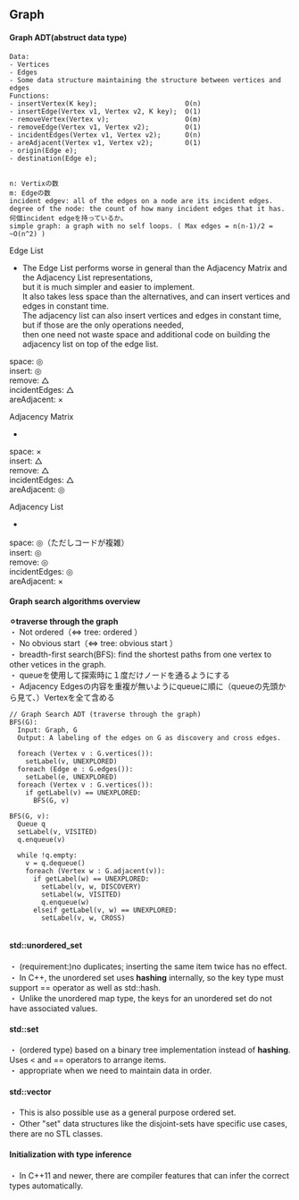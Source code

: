 
## Graph

#### Graph ADT(abstruct data type)
```
Data:
- Vertices
- Edges
- Some data structure maintaining the structure between vertices and edges
Functions:
- insertVertex(K key);                      O(n)
- insertEdge(Vertex v1, Vertex v2, K key);  O(1)
- removeVertex(Vertex v);                   O(m)
- removeEdge(Vertex v1, Vertex v2);         O(1)
- incidentEdges(Vertex v1, Vertex v2);      O(n)
- areAdjacent(Vertex v1, Vertex v2);        O(1)
- origin(Edge e);
- destination(Edge e);


n: Vertixの数
m: Edgeの数
incident edgev: all of the edges on a node are its incident edges.
degree of the node: the count of how many incident edges that it has. 何個incident edgeを持っているか。
simple graph: a graph with no self loops. ( Max edges = n(n-1)/2 = ~O(n^2) )
```

Edge List<br>
- The Edge List performs worse in general than the Adjacency Matrix and the Adjacency List representations,<br>
but it is much simpler and easier to implement.<br>
It also takes less space than the alternatives, and can insert vertices and edges in constant time. <br>
The adjacency list can also insert vertices and edges in constant time, <br>
but if those are the only operations needed, <br>
then one need not waste space and additional code on building the adjacency list on top of the edge list.<br>

space: ◎<br>
insert: ◎<br>
remove: △<br>
incidentEdges: △<br>
areAdjacent: ×<br>

Adjacency Matrix<br>
- <br>

space: ×<br>
insert: △<br>
remove: △<br>
incidentEdges: △<br>
areAdjacent: ◎<br>

Adjacency List<br>
- <br>

space: ◎（ただしコードが複雑）<br>
insert: ◎<br>
remove: ◎<br>
incidentEdges: ◎<br>
areAdjacent: ×<br>

#### Graph search algorithms overview
**⚪︎traverse through the graph**<br>
・ Not ordered（<=> tree: ordered ）<br>
・ No obvious start（<=> tree: obvious start ）<br>
・ breadth-first search(BFS): find the shortest paths from one vertex to other vetices in the graph.<br>
・ queueを使用して探索時に１度だけノードを通るようにする<br>
・ Adjacency Edgesの内容を重複が無いようにqueueに順に（queueの先頭から見て、）Vertexを全て含める<br>
```
// Graph Search ADT (traverse through the graph)
BFS(G):
  Input: Graph, G
  Output: A labeling of the edges on G as discovery and cross edges.
  
  foreach (Vertex v : G.vertices()):
    setLabel(v, UNEXPLORED)
  foreach (Edge e : G.edges()):
    setLabel(e, UNEXPLORED)
  foreach (Vertex v : G.vertices()):
    if getLabel(v) == UNEXPLORED:
      BFS(G, v)

BFS(G, v):
  Queue q
  setLabel(v, VISITED)
  q.enqueue(v)
  
  while !q.empty:
    v = q.dequeue()
    foreach (Vertex w : G.adjacent(v)):
      if getLabel(w) == UNEXPLORED:
        setLabel(v, w, DISCOVERY)
        setLabel(w, VISITED)
        q.enqueue(w)
      elseif getLabel(v, w) == UNEXPLORED:
        setLabel(v, w, CROSS)
        

```

#### std::unordered_set
・ (requirement:)no duplicates; inserting the same item twice has no effect.<br>
・ In C++, the unordered set uses **hashing** internally, so the key type must support == operator as well as std::hash.<br>
・ Unlike the unordered map type, the keys for an unordered set do not have associated values.<br>

#### std::set
・ (ordered type) based on a binary tree implementation instead of **hashing**. Uses < and == operators to arrange items.<br>
・ appropriate when we need to maintain data in order.<br>

#### std::vector
・ This is also possible use as a general purpose ordered set.<br>
・ Other "set" data structures like the disjoint-sets have specific use cases, there are no STL classes.<br>

#### Initialization with type inference
・ In C++11 and newer, there are compiler features that can infer the correct types automatically.<br>

